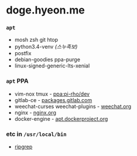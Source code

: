 doge.hyeon.me
========
### `apt`
- mosh zsh git htop
- python3.4-venv *(스누족보)*
- postfix
- debian-goodies ppa-purge
- linux-signed-generic-lts-xenial

### `apt` PPA
- vim-nox tmux                   - [ppa:pi-rho/dev](https://launchpad.net/~pi-rho/+archive/ubuntu/dev)
- gitlab-ce                      - [packages.gitlab.com](https://about.gitlab.com/downloads/#ubuntu1404)
- weechat-curses weechat-plugins - [weechat.org](https://weechat.org/download/debian/#instructions)
- nginx                          - [nginx.org](https://www.nginx.com/resources/wiki/start/topics/tutorials/install/)
- docker-engine                  - [apt.dockerproject.org](https://docs.docker.com/engine/installation/linux/ubuntu/)

### etc in `/usr/local/bin`
- [ripgrep](https://github.com/BurntSushi/ripgrep)
